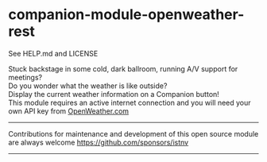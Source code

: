 # companion-module-openweather-rest
See HELP.md and LICENSE

Stuck backstage in some cold, dark ballroom, running A/V support for meetings?<br>
Do you wonder what the weather is like outside?<br>
Display the current weather information on a Companion button!<br>
This module requires an active internet connection and you will need your own API key from <a href="https://openweathermap.org/home/sign_up" title="OpenWeather">OpenWeather.com</a>

--------
Contributions for maintenance and development of this open source module are always welcome
https://github.com/sponsors/istnv

--------